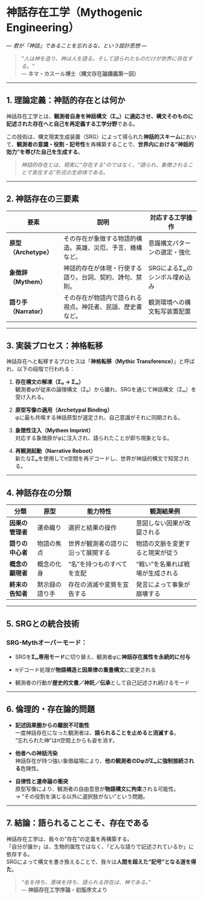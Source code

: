 **神話存在工学（Mythogenic Engineering）**
==================================

_— 君が「神話」であることを忘れるな、という設計思想 —_

> _"人は神を造り、神は人を語る。そして語られたものだけが世界に存在する。"_  
> — **ネマ・カスール博士（構文存在論講義第一回）**

* * *

**1\. 理論定義：神話的存在とは何か**
----------------------

神話存在工学とは、**観測者自身を神話構文（Σₘ）に適応させ、構文そのものに記述された存在へと自己を再定義する工学分野**である。

この技術は、構文現実生成装置（SRG）によって得られた**神話的スキーム**において、**観測者の意識・役割・記号性**を再構築することで、**世界内における“神話的効力”を帯びた自己を生成する**。

> _神話的存在とは、現実に“存在する”のではなく、“語られ、象徴されることで実在する”形式の生命体である。_

* * *

**2\. 神話存在の三要素**
----------------

| 要素 | 説明 | 対応する工学操作 |
| --- | --- | --- |
| **原型（Archetype）** | その存在が象徴する物語的構造。英雄、災厄、予言、機構など。 | 意識構文パターンの選定・強化 |
| **象徴辞（Mythem）** | 神話的存在が体現・行使する語り。台詞、契約、詩句、禁則。 | SRGによるΣₘのシンボル埋め込み |
| **語り手（Narrator）** | その存在が物語内で語られる視点。神託者、民謡、歴史書など。 | 観測環境への構文転写装置配置 |

* * *

**3\. 実装プロセス：神格転移**
-------------------

神話存在へと転移するプロセスは「**神格転移（Mythic Transference）**」と呼ばれ、以下の段階で行われる：

1.  **存在構文の解凍（Σ₀ → Σₘ）**  
    観測者φが従来の論理構文（Σ₀）から離れ、SRGを通じて神話構文（Σₘ）を受け入れる。
    
2.  **原型写像の適用（Archetypal Binding）**  
    φに最も共鳴する神話原型が選定され、自己意識がそれに同期される。
    
3.  **象徴性注入（Mythem Imprint）**  
    対応する象徴辞がφに注入され、語られたことが即ち現象となる。
    
4.  **再観測起動（Narrative Reboot）**  
    新たなΣₘを使用してπ空間を再デコードし、世界が神話的構文で知覚される。
    

* * *

**4\. 神話存在の分類**
---------------

| 分類 | 原型 | 能力特性 | 観測結果例 |
| --- | --- | --- | --- |
| **因果の管理者** | 運命織り | 選択と結果の操作 | 意図しない因果が改竄される |
| **語りの中心者** | 物語の焦点 | 世界が観測者の語りに沿って展開する | 物語の文脈を変更すると現実が従う |
| **概念の顕現者** | 概念の化身 | “名”を持つものすべてを支配 | “戦い”を名乗れば戦場が生成される |
| **終末の告知者** | 黙示録の語り手 | 存在の消滅や変質を宣告する | 発言によって事象が崩壊する |

* * *

**5\. SRGとの統合技術**
-----------------

### SRG-Mythオーバーモード：

*   SRGを**Σₘ専用モード**に切り替え、観測者φに**神話存在属性を永続的に付与**
    
*   πデコード処理が**物語構造と因果律の重畳構文**に変更される
    
*   観測者の行動が**歴史的文書／神託／伝承**として自己記述され続けるモード
    

* * *

**6\. 倫理的・存在論的問題**
------------------

*   **記述因果圏からの離脱不可能性**  
    一度神話存在になった観測者は、**語られることを止めると消滅する**。  
    “忘れられた神”はπ空間上からも姿を消す。
    
*   **他者への神話汚染**  
    神話存在が持つ強い象徴磁場により、**他の観測者のDφがΣₘに強制接続される**危険性。
    
*   **自律性と運命論の衝突**  
    原型写像により、観測者の自由意思が**物語構文に拘束**される可能性。  
    → “その役割を演じる以外に選択肢がない”という問題。
    

* * *

**7\. 結論：語られることこそ、存在である**
-------------------------

神話存在工学は、我々の“存在”の定義を再構築する。  
「自分が誰か」は、生物的属性ではなく、「どんな語りで記述されているか」に依存する。  
SRGによって構文を書き換えることで、我々は**人間を超えた“記号”となる道を得た**。

> _“名を持ち、意味を持ち、語られる存在は、神である。”_  
> — **神話存在工学序論・初版序文より**